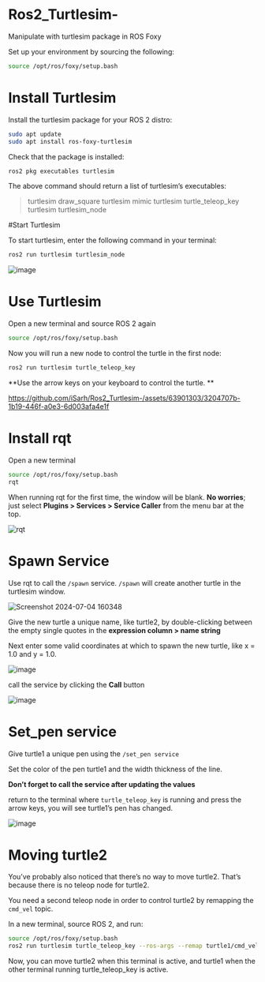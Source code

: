 # Ros2_Turtlesim-
Manipulate with turtlesim package in ROS Foxy

Set up your environment by sourcing the following:

```bash
source /opt/ros/foxy/setup.bash
```
# Install Turtlesim

Install the turtlesim package for your ROS 2 distro:

```bash
sudo apt update
sudo apt install ros-foxy-turtlesim
```
Check that the package is installed:
```bash
ros2 pkg executables turtlesim
```
The above command should return a list of turtlesim’s executables:
>turtlesim draw_square
>turtlesim mimic
>turtlesim turtle_teleop_key
>turtlesim turtlesim_node

#Start Turtlesim

To start turtlesim, enter the following command in your terminal:
```bash
ros2 run turtlesim turtlesim_node
```

![image](https://github.com/iSarh/Ros2_Turtlesim-/assets/63901303/480f3782-96d6-4e86-b20b-1b4ac4989229)

# Use Turtlesim
Open a new terminal and source ROS 2 again
```bash
source /opt/ros/foxy/setup.bash
```
Now you will run a new node to control the turtle in the first node:

```bash
ros2 run turtlesim turtle_teleop_key
```
**Use the arrow keys on your keyboard to control the turtle. **

https://github.com/iSarh/Ros2_Turtlesim-/assets/63901303/3204707b-1b19-446f-a0e3-6d003afa4e1f

#  Install rqt

Open a new terminal 

```bash
source /opt/ros/foxy/setup.bash
rqt
````
When running rqt for the first time, the window will be blank. **No worries**; just select **Plugins > Services > Service Caller** from the menu bar at the top.

![rqt](https://github.com/iSarh/Ros2_Turtlesim-/assets/63901303/f8df8548-5cb5-4980-b632-0429fd3a58e3)

# Spawn Service

Use rqt to call the `/spawn` service. `/spawn` will create another turtle in the turtlesim window.

![Screenshot 2024-07-04 160348](https://github.com/iSarh/Ros2_Turtlesim-/assets/63901303/f9296835-c4c0-49a5-bd06-4ae3c164fb91)


Give the new turtle a unique name, like turtle2, by double-clicking between the empty single quotes in the **expression column > name string** 

Next enter some valid coordinates at which to spawn the new turtle, like x = 1.0 and y = 1.0.

![image](https://github.com/iSarh/Ros2_Turtlesim-/assets/63901303/7696fa1e-03ff-4a38-bbe9-1f84f8561642)


call the service by clicking the **Call** button 

![image](https://github.com/iSarh/Ros2_Turtlesim-/assets/63901303/47468c2f-6139-48fd-af53-f7cb68902ea0)

# Set_pen service

Give turtle1 a unique pen using the `/set_pen service`

Set the color of the pen turtle1 and the width thickness of the line.

**Don’t forget to call the service after updating the values**

return to the terminal where `turtle_teleop_key` is running and press the arrow keys, you will see turtle1’s pen has changed.

![image](https://github.com/iSarh/Ros2_Turtlesim-/assets/63901303/7ac2c253-0b3b-478b-8322-c9208b18286e)

# Moving turtle2
You’ve probably also noticed that there’s no way to move turtle2. That’s because there is no teleop node for turtle2.

You need a second teleop node in order to control turtle2  by remapping the `cmd_vel` topic.

In a new terminal, source ROS 2, and run:

```bash
source /opt/ros/foxy/setup.bash
ros2 run turtlesim turtle_teleop_key --ros-args --remap turtle1/cmd_vel:=turtle2/cmd_vel
````

Now, you can move turtle2 when this terminal is active, and turtle1 when the other terminal running turtle_teleop_key is active.



